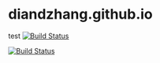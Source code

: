 # diandzhang.github.io
test
[![Build Status](https://www.travis-ci.org/diandzhang/diandzhang.github.io.svg?branch=master)](https://www.travis-ci.org/diandzhang/diandzhang.github.io)

[![Build Status](https://travis-ci.org/diandzhang/diandzhang.github.io.png)](https://travis-ci.org/diandzhang/diandzhang.github.io)
